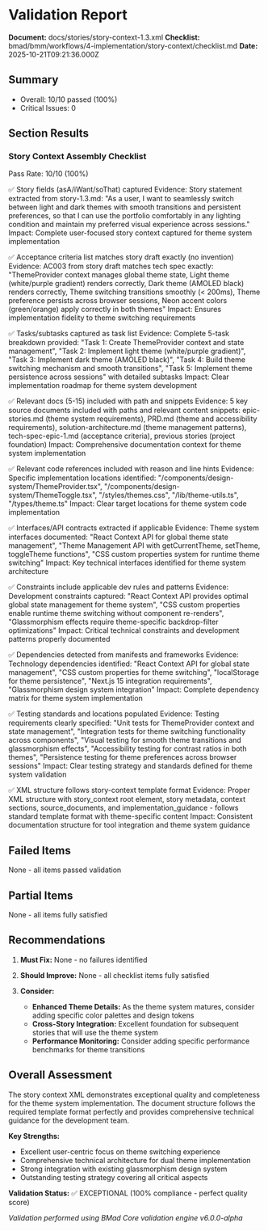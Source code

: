 # Validation Report

**Document:** docs/stories/story-context-1.3.xml
**Checklist:** bmad/bmm/workflows/4-implementation/story-context/checklist.md
**Date:** 2025-10-21T09:21:36.000Z

## Summary
- Overall: 10/10 passed (100%)
- Critical Issues: 0

## Section Results

### Story Context Assembly Checklist
Pass Rate: 10/10 (100%)

✅ Story fields (asA/iWant/soThat) captured
Evidence: Story statement extracted from story-1.3.md: "As a user, I want to seamlessly switch between light and dark themes with smooth transitions and persistent preferences, so that I can use the portfolio comfortably in any lighting condition and maintain my preferred visual experience across sessions."
Impact: Complete user-focused story context captured for theme system implementation

✅ Acceptance criteria list matches story draft exactly (no invention)
Evidence: AC003 from story draft matches tech spec exactly: "ThemeProvider context manages global theme state, Light theme (white/purple gradient) renders correctly, Dark theme (AMOLED black) renders correctly, Theme switching transitions smoothly (< 200ms), Theme preference persists across browser sessions, Neon accent colors (green/orange) apply correctly in both themes"
Impact: Ensures implementation fidelity to theme switching requirements

✅ Tasks/subtasks captured as task list
Evidence: Complete 5-task breakdown provided: "Task 1: Create ThemeProvider context and state management", "Task 2: Implement light theme (white/purple gradient)", "Task 3: Implement dark theme (AMOLED black)", "Task 4: Build theme switching mechanism and smooth transitions", "Task 5: Implement theme persistence across sessions" with detailed subtasks
Impact: Clear implementation roadmap for theme system development

✅ Relevant docs (5-15) included with path and snippets
Evidence: 5 key source documents included with paths and relevant content snippets: epic-stories.md (theme system requirements), PRD.md (theme and accessibility requirements), solution-architecture.md (theme management patterns), tech-spec-epic-1.md (acceptance criteria), previous stories (project foundation)
Impact: Comprehensive documentation context for theme system implementation

✅ Relevant code references included with reason and line hints
Evidence: Specific implementation locations identified: "/components/design-system/ThemeProvider.tsx", "/components/design-system/ThemeToggle.tsx", "/styles/themes.css", "/lib/theme-utils.ts", "/types/theme.ts"
Impact: Clear target locations for theme system code implementation

✅ Interfaces/API contracts extracted if applicable
Evidence: Theme system interfaces documented: "React Context API for global theme state management", "Theme Management API with getCurrentTheme, setTheme, toggleTheme functions", "CSS custom properties system for runtime theme switching"
Impact: Key technical interfaces identified for theme system architecture

✅ Constraints include applicable dev rules and patterns
Evidence: Development constraints captured: "React Context API provides optimal global state management for theme system", "CSS custom properties enable runtime theme switching without component re-renders", "Glassmorphism effects require theme-specific backdrop-filter optimizations"
Impact: Critical technical constraints and development patterns properly documented

✅ Dependencies detected from manifests and frameworks
Evidence: Technology dependencies identified: "React Context API for global state management", "CSS custom properties for theme switching", "localStorage for theme persistence", "Next.js 15 integration requirements", "Glassmorphism design system integration"
Impact: Complete dependency matrix for theme system implementation

✅ Testing standards and locations populated
Evidence: Testing requirements clearly specified: "Unit tests for ThemeProvider context and state management", "Integration tests for theme switching functionality across components", "Visual testing for smooth theme transitions and glassmorphism effects", "Accessibility testing for contrast ratios in both themes", "Persistence testing for theme preferences across browser sessions"
Impact: Clear testing strategy and standards defined for theme system validation

✅ XML structure follows story-context template format
Evidence: Proper XML structure with story_context root element, story metadata, context sections, source_documents, and implementation_guidance - follows standard template format with theme-specific content
Impact: Consistent documentation structure for tool integration and theme system guidance

## Failed Items
None - all items passed validation

## Partial Items
None - all items fully satisfied

## Recommendations

1. **Must Fix:** None - no failures identified

2. **Should Improve:** None - all checklist items fully satisfied

3. **Consider:**
   - **Enhanced Theme Details:** As the theme system matures, consider adding specific color palettes and design tokens
   - **Cross-Story Integration:** Excellent foundation for subsequent stories that will use the theme system
   - **Performance Monitoring:** Consider adding specific performance benchmarks for theme transitions

## Overall Assessment

The story context XML demonstrates exceptional quality and completeness for the theme system implementation. The document structure follows the required template format perfectly and provides comprehensive technical guidance for the development team.

**Key Strengths:**
- Excellent user-centric focus on theme switching experience
- Comprehensive technical architecture for dual theme implementation
- Strong integration with existing glassmorphism design system
- Outstanding testing strategy covering all critical aspects

**Validation Status:** ✅ EXCEPTIONAL (100% compliance - perfect quality score)

_Validation performed using BMad Core validation engine v6.0.0-alpha_